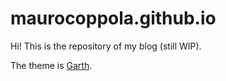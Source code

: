 # maurocoppola.github.io

Hi! This is the repository of my blog (still WIP).

The theme is [Garth](https://garth.darn.es/).